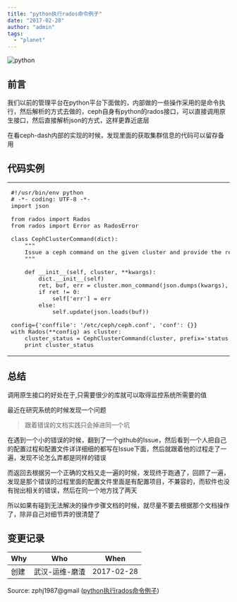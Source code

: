 ```yaml
---
title: "python执行rados命令例子"
date: "2017-02-28"
author: "admin"
tags: 
  - "planet"
---
```


  
![python](images/we-love-python-800-600.png)  

## 前言

我们以前的管理平台在python平台下面做的，内部做的一些操作采用的是命令执行，然后解析的方式去做的，ceph自身有python的rados接口，可以直接调用原生接口，然后直接解析json的方式，这样更靠近底层  
  
在看ceph-dash内部的实现的时候，发现里面的获取集群信息的代码可以留存备用

## 代码实例

<table><tbody><tr><td class="code"><pre><span class="line"><span class="comment">#!/usr/bin/env python</span></span><br><span class="line"><span class="comment"># -*- coding: UTF-8 -*-</span></span><br><span class="line">import json</span><br><span class="line"></span><br><span class="line">from rados import Rados</span><br><span class="line">from rados import Error as RadosError</span><br><span class="line"></span><br><span class="line">class CephClusterCommand(dict):</span><br><span class="line">    <span class="string">""</span><span class="string">"</span><br><span class="line">    Issue a ceph command on the given cluster and provide the returned json</span><br><span class="line">    "</span><span class="string">""</span></span><br><span class="line"></span><br><span class="line">    def __init__(self, cluster, **kwargs):</span><br><span class="line">        dict.__init__(self)</span><br><span class="line">        ret, buf, err = cluster.mon_<span class="built_in">command</span>(json.dumps(kwargs), <span class="string">''</span>, timeout=<span class="number">5</span>)</span><br><span class="line">        <span class="keyword">if</span> ret != <span class="number">0</span>:</span><br><span class="line">            self[<span class="string">'err'</span>] = err</span><br><span class="line">        <span class="keyword">else</span>:</span><br><span class="line">            self.update(json.loads(buf))</span><br><span class="line"></span><br><span class="line">config={<span class="string">'conffile'</span>: <span class="string">'/etc/ceph/ceph.conf'</span>, <span class="string">'conf'</span>: {}}</span><br><span class="line">with Rados(**config) as cluster:</span><br><span class="line">    cluster_status = CephClusterCommand(cluster, prefix=<span class="string">'status'</span>, format=<span class="string">'json'</span>)</span><br><span class="line">    <span class="built_in">print</span> cluster_status</span><br></pre></td></tr></tbody></table>

## 总结

调用原生接口的好处在于,只需要很少的库就可以取得监控系统所需要的值

最近在研究系统的时候发现一个问题

> 跟着错误的文档实践只会掉进同一个坑

在遇到一个小的错误的时候，翻到了一个github的Issue，然后看到一个人把自己的配置过程和配置文件详详细细的都写在Issue下面，然后就跟着他的过程走了一遍，发现不论怎么弄都是同样的错误

而返回去根据另一个正确的文档又走一遍的时候，发现终于跑通了，回顾了一遍，发现是那个错误的过程里面的配置文件里面是有配置项目，不兼容的，而软件也没有抛出相关的错误，然后在同一个地方找了两天

所以如果有碰到无法解决的操作步骤文档的时候，就尽量不要去根据那个文档操作了，除非自己对细节弄的很清楚了

## 变更记录

| Why | Who | When |
| --- | --- | --- |
| 创建 | 武汉-运维-磨渣 | 2017-02-28 |

Source: zphj1987@gmail ([python执行rados命令例子](http://www.zphj1987.com/2017/02/28/python-command-rados-sample/))
